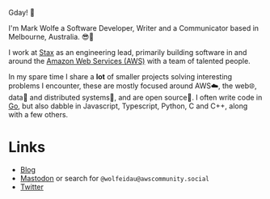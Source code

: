 Gday! 👋

I'm Mark Wolfe a Software Developer, Writer and a Communicator based in Melbourne, Australia. 😎️🦘️

I work at [Stax](https://www.stax.io/) as an engineering lead, primarily building software in and around the [Amazon Web Services (AWS)](https://aws.amazon.com/) with a team of talented people. 

In my spare time I share a **lot** of smaller projects solving interesting problems I encounter, these are mostly focused around AWS☁️, the web🌐️, data📜️ and distributed systems🤯️, and are open source🎁️. I often write code in [Go](https:/go.dev), but also dabble in Javascript, Typescript, Python, C and C++, along with a few others.

# Links

* [Blog](https://www.wolfe.id.au)
* [Mastodon](https://awscommunity.social/@wolfeidau) or search for `@wolfeidau@awscommunity.social`
* [Twitter](https://twitter.com/wolfeidau)
